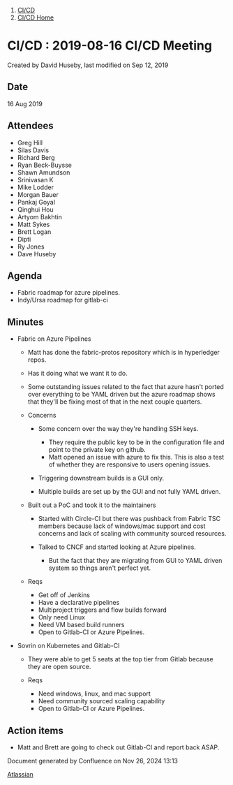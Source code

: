 1. [CI/CD](index.html)
2. [CI/CD Home](19005451.html)

# CI/CD : 2019-08-16 CI/CD Meeting

Created by David Huseby, last modified on Sep 12, 2019

## Date

16 Aug 2019 

## Attendees

- Greg Hill
- Silas Davis
- Richard Berg
- Ryan Beck-Buysse
- Shawn Amundson
- Srinivasan K
- Mike Lodder
- Morgan Bauer
- Pankaj Goyal
- Qinghui Hou
- Artyom Bakhtin
- Matt Sykes
- Brett Logan
- Dipti
- Ry Jones
- Dave Huseby

## Agenda

- Fabric roadmap for azure pipelines.
- Indy/Ursa roadmap for gitlab-ci

## Minutes

- Fabric on Azure Pipelines
  
  - Matt has done the fabric-protos repository which is in hyperledger repos.
  - Has it doing what we want it to do.
  - Some outstanding issues related to the fact that azure hasn't ported over everything to be YAML driven but the azure roadmap shows that they'll be fixing most of that in the next couple quarters.
  - Concerns
    
    - Some concern over the way they're handling SSH keys.
      
      - They require the public key to be in the configuration file and point to the private key on github.
      - Matt opened an issue with azure to fix this. This is also a test of whether they are responsive to users opening issues.
    - Triggering downstream builds is a GUI only.
    - Multiple builds are set up by the GUI and not fully YAML driven.
  - Built out a PoC and took it to the maintainers
    
    - Started with Circle-CI but there was pushback from Fabric TSC members because lack of windows/mac support and cost concerns and lack of scaling with community sourced resources.
    - Talked to CNCF and started looking at Azure pipelines.
      
      - But the fact that they are migrating from GUI to YAML driven system so things aren't perfect yet.
  - Reqs
    
    - Get off of Jenkins
    - Have a declarative pipelines
    - Multiproject triggers and flow builds forward
    - Only need Linux
    - Need VM based build runners
    - Open to Gitlab-CI or Azure Pipelines.
- Sovrin on Kubernetes and Gitlab-CI
  
  - They were able to get 5 seats at the top tier from Gitlab because they are open source.
  - Reqs
    
    - Need windows, linux, and mac support
    - Need community sourced scaling capability
    - Open to Gitlab-CI or Azure Pipelines.

## Action items

- Matt and Brett are going to check out Gitlab-CI and report back ASAP.

Document generated by Confluence on Nov 26, 2024 13:13

[Atlassian](http://www.atlassian.com/)
